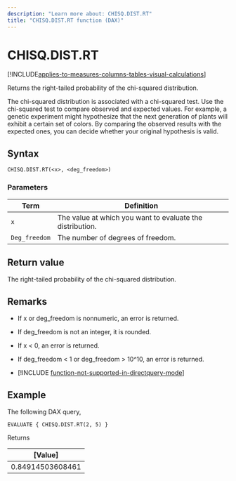 ```yaml
---
description: "Learn more about: CHISQ.DIST.RT"
title: "CHISQ.DIST.RT function (DAX)"
---
```

# CHISQ.DIST.RT

[!INCLUDE[applies-to-measures-columns-tables-visual-calculations](includes/applies-to-measures-columns-tables-visual-calculations.md)]

Returns the right-tailed probability of the chi-squared distribution. 
  
The chi-squared distribution is associated with a chi-squared test. Use the chi-squared test to compare observed and expected values. For example, a genetic experiment might hypothesize that the next generation of plants will exhibit a certain set of colors. By comparing the observed results with the expected ones, you can decide whether your original hypothesis is valid.
  
## Syntax  
  
```dax
CHISQ.DIST.RT(<x>, <deg_freedom>)
```
  
### Parameters  
  
|Term|Definition|  
|--------|--------------|  
|`x`|The value at which you want to evaluate the distribution.|  
|`Deg_freedom`|The number of degrees of freedom.|
  
## Return value

The right-tailed probability of the chi-squared distribution.
  
## Remarks

- If x or deg_freedom is nonnumeric, an error is returned.

- If deg_freedom is not an integer, it is rounded.

- If x < 0, an error is returned.

- If deg_freedom < 1 or deg_freedom > 10^10, an error is returned.

- [!INCLUDE [function-not-supported-in-directquery-mode](includes/function-not-supported-in-directquery-mode.md)]

## Example  
  
The following DAX query,
  
```dax
EVALUATE { CHISQ.DIST.RT(2, 5) }
```

Returns

|[Value] |
|---------|
|0.84914503608461    |
